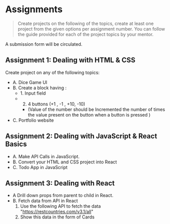 # Assignments

> Create projects on the following of the topics, create at least one project from the given options per assignment number.
> You can follow the guide provided for each of the project topics by your mentor.

A submission form will be circulated.

## Assignment 1: Dealing with HTML & CSS

Create project on any of the following topics:

* A. Dice Game UI
* B. Create a block having :
  * 1.⁠ ⁠Input field
  * 2. 4 buttons (+1 , -1 , +10, -10)
    * (Value of the number should be Incremented the number of times the value present on the button when a button is pressed )
    <!-- * [UI example attached above. Changes can be made to your liking ] -->
* C. Portfolio website

## Assignment 2: Dealing with JavaScript & React Basics

* A. Make API Calls in JavaScript.
* B. Convert your HTML and CSS project into React
* C. Todo App in JavaScript

## Assignment 3: Dealing with React

* A Drill down props from parent to child in React.
* B. Fetch data from API in React
  1. Use the following API to fetch the data "https://restcountries.com/v3.1/all"
  2. ⁠Show this data in the form of Cards
